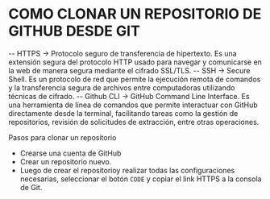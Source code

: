 # COMO CLONAR UN REPOSITORIO DE GITHUB DESDE GIT

-- HTTPS -> Protocolo seguro de transferencia de hipertexto. Es una extensión segura del protocolo HTTP usado para navegar y comunicarse en la web de manera segura mediante el cifrado SSL/TLS.
-- SSH -> Secure Shell. Es un protocolo de red que permite la ejecución remota de comandos y la transferencia segura de archivos entre computadoras utilizando técnicas de cifrado.
-- Github CLI -> GitHub Command Line Interface. Es una herramienta de línea de comandos que permite interactuar con GitHub directamente desde la terminal, facilitando tareas como la gestión de repositorios, revisión de solicitudes de extracción, entre otras operaciones.

Pasos para clonar un repositorio

- Crearse una cuenta de GitHub
- Crear un repositorio nuevo.
- Luego de crear el repositorioy realizar todas las configuraciones necesarias, seleccionar el botón `CODE` y copiar el link HTTPS a la consola de Git.
